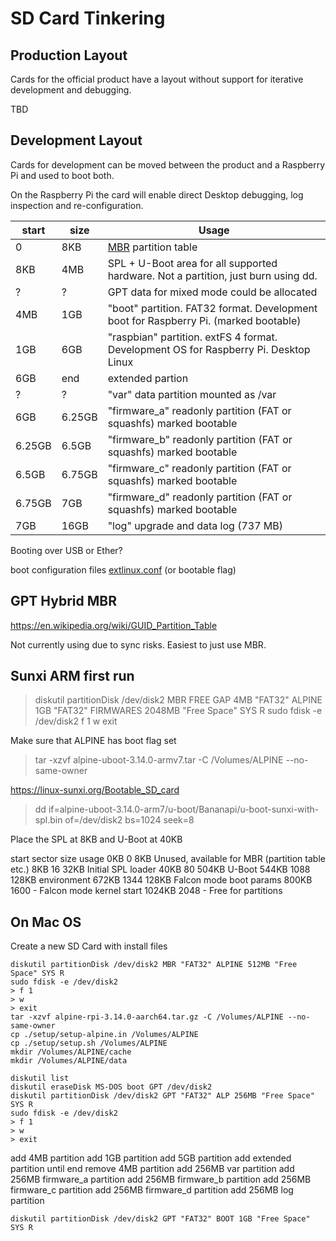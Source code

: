 # SD Card Tinkering

## Production Layout

Cards for the official product have a layout without support for iterative development and debugging.

TBD


## Development Layout

Cards for development can be moved between the product and a Raspberry Pi and used to boot both.

On the Raspberry Pi the card will enable direct Desktop debugging, log inspection and re-configuration.

start  | size   | Usage
-------|--------|--------
0      | 8KB    | [MBR](https://www.easeus.com/resource/fat32-disk-structure.htm) partition table
8KB    | 4MB    | SPL + U-Boot area for all supported hardware. Not a partition, just burn using dd.
?      | ?      | GPT data for mixed mode could be allocated
4MB    | 1GB    | "boot" partition. FAT32 format. Development boot for Raspberry Pi. (marked bootable)
1GB    | 6GB    | "raspbian" partition. extFS 4 format. Development OS for Raspberry Pi. Desktop Linux
6GB    | end    | extended partion
?      | ?      | "var" data partition mounted as /var
6GB    | 6.25GB | "firmware_a" readonly partition (FAT or squashfs) marked bootable
6.25GB | 6.5GB  | "firmware_b" readonly partition (FAT or squashfs) marked bootable
6.5GB  | 6.75GB | "firmware_c" readonly partition (FAT or squashfs) marked bootable
6.75GB | 7GB    | "firmware_d" readonly partition (FAT or squashfs) marked bootable
7GB    | 16GB   | "log" upgrade and data log (737 MB)


Booting over USB or Ether?

boot configuration files [extlinux.conf](https://wiki.syslinux.org/wiki/index.php?title=EXTLINUX) (or bootable flag)

## GPT Hybrid MBR

https://en.wikipedia.org/wiki/GUID_Partition_Table

Not currently using due to sync risks. Easiest to just use MBR.


## Sunxi ARM first run

> diskutil partitionDisk /dev/disk2 MBR FREE GAP 4MB "FAT32" ALPINE 1GB "FAT32" FIRMWARES 2048MB "Free Space" SYS R
sudo fdisk -e /dev/disk2
> f 1
> w
> exit

Make sure that ALPINE has boot flag set

> tar -xzvf alpine-uboot-3.14.0-armv7.tar -C /Volumes/ALPINE --no-same-owner

https://linux-sunxi.org/Bootable_SD_card

> dd if=alpine-uboot-3.14.0-arm7/u-boot/Bananapi/u-boot-sunxi-with-spl.bin of=/dev/disk2 bs=1024 seek=8

Place the SPL at 8KB and U-Boot at 40KB


start	sector	size	usage
0KB	0	8KB	Unused, available for MBR (partition table etc.)
8KB	16	32KB	Initial SPL loader
40KB	80	504KB	U-Boot
544KB	1088	128KB	environment
672KB	1344	128KB	Falcon mode boot params
800KB	1600	-	Falcon mode kernel start
1024KB	2048	-	Free for partitions



## On Mac OS

Create a new SD Card with install files

```
diskutil partitionDisk /dev/disk2 MBR "FAT32" ALPINE 512MB "Free Space" SYS R
sudo fdisk -e /dev/disk2
> f 1
> w
> exit
tar -xzvf alpine-rpi-3.14.0-aarch64.tar.gz -C /Volumes/ALPINE --no-same-owner
cp ./setup/setup-alpine.in /Volumes/ALPINE
cp ./setup/setup.sh /Volumes/ALPINE
mkdir /Volumes/ALPINE/cache
mkdir /Volumes/ALPINE/data
```


```
diskutil list
diskutil eraseDisk MS-DOS boot GPT /dev/disk2
diskutil partitionDisk /dev/disk2 GPT "FAT32" ALP 256MB "Free Space" SYS R
sudo fdisk -e /dev/disk2
> f 1
> w
> exit
```

add 4MB partition
add 1GB partition
add 5GB partition
add extended partition until end
remove 4MB partition
add 256MB var partition
add 256MB firmware_a partition
add 256MB firmware_b partition
add 256MB firmware_c partition
add 256MB firmware_d partition
add 256MB log partition


```
diskutil partitionDisk /dev/disk2 GPT "FAT32" BOOT 1GB "Free Space" SYS R
```